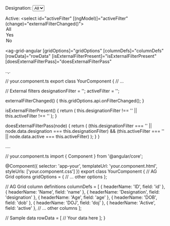 <!-- your.component.html -->
<div>
  <label for="designationFilter">Designation:</label>
  <select id="designationFilter" [(ngModel)]="designationFilter" (change)="externalFilterChanged()">
    <option value="">All</option>
    <!-- Populate with unique designations from your data -->
  </select>

  <label for="activeFilter">Active:</label>
  <select id="activeFilter" [(ngModel)]="activeFilter" (change)="externalFilterChanged()">
    <option value="">All</option>
    <option value="true">Yes</option>
    <option value="false">No</option>
  </select>
</div>

<ag-grid-angular
  [gridOptions]="gridOptions"
  [columnDefs]="columnDefs"
  [rowData]="rowData"
  [isExternalFilterPresent]="isExternalFilterPresent"
  [doesExternalFilterPass]="doesExternalFilterPass"
>
</ag-grid-angular>


..,.


// your.component.ts
export class YourComponent {
  // ...

  // External filters
  designationFilter = '';
  activeFilter = '';

  externalFilterChanged() {
    this.gridOptions.api.onFilterChanged();
  }

  isExternalFilterPresent() {
    return (
      this.designationFilter !== '' ||
      this.activeFilter !== ''
    );
  }

  doesExternalFilterPass(node) {
    return (
      (this.designationFilter === '' || node.data.designation === this.designationFilter) &&
      (this.activeFilter === '' || node.data.active === this.activeFilter)
    );
  }
}


....

// your.component.ts
import { Component } from '@angular/core';

@Component({
  selector: 'app-your',
  templateUrl: 'your.component.html',
  styleUrls: ['your.component.css']
})
export class YourComponent {
  // AG Grid options
  gridOptions = {
    // ... other options
  };

  // AG Grid column definitions
  columnDefs = [
    { headerName: 'ID', field: 'id' },
    { headerName: 'Name', field: 'name' },
    { headerName: 'Designation', field: 'designation' },
    { headerName: 'Age', field: 'age' },
    { headerName: 'DOB', field: 'dob' },
    { headerName: 'DOJ', field: 'doj' },
    { headerName: 'Active', field: 'active' },
    // ... other columns
  ];

  // Sample data
  rowData = [
    // Your data here
  ];
}
